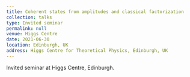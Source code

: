 ```yaml
---
title: Coherent states from amplitudes and classical factorization
collection: talks
type: Invited seminar
permalink: null
venue: Higgs Centre
date: 2021-06-30
location: Edinburgh, UK
address: Higgs Centre for Theoretical Physics, Edinburgh, UK
---
```


Invited seminar at Higgs Centre, Edinburgh.

